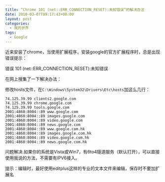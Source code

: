 ```yaml
---
title: “Chrome 101 (net::ERR_CONNECTION_RESET):未知错误”的解决办法
date: 2010-03-07T09:17:43+00:00
layout: post
categories:
  - 我的世界
tags:
  - Google
---
```

近来安装了chrome，当使用扩展程序，安装google的官方扩展程序时，总是出现错误提示：

错误 101 (net::ERR_CONNECTION_RESET):未知错误

在网上搜集了一下解决办法：

修改hosts文件，在`C:\Windows\System32\Drivers\Etc\hosts`加这么几行：
```
74.125.39.99 clients2.google.com
74.125.39.99 chrome.google.com
74.125.39.99 tools.google.com
2001:4860:8004::89 www.google.com
2001:4860:8004::89 images.google.com
2001:4860:8004::89 video.google.com
2001:4860:8004::89 news.google.com
2001:4860:8004::89 www.google.com.hk
2001:4860:8004::89 images.google.com.hk
2001:4860:8004::89 video.google.com.hk
2001:4860:8004::89 news.google.com.hk
```

问题解决.如果你的系统是Vista或Win7，有6to4隧道服务（默认打开），可以直接使用我说的方法，不需要有IPV6接入。

提示：编辑时，最好使用editplus这样的专业的文本文件来编辑，保存时不要加扩展名